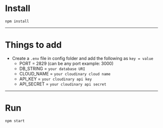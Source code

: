 # Install

`npm install`

---

# Things to add

- Create a `.env` file in config folder and add the following as `key = value`
  - PORT = 2829 (can be any port example: 3000)
  - DB_STRING = `your database URI`
  - CLOUD_NAME = `your cloudinary cloud name`
  - API_KEY = `your cloudinary api key`
  - API_SECRET = `your cloudinary api secret`

---

# Run

`npm start`
